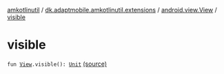 [amkotlinutil](../../index.md) / [dk.adaptmobile.amkotlinutil.extensions](../index.md) / [android.view.View](index.md) / [visible](./visible.md)

# visible

`fun `[`View`](https://developer.android.com/reference/android/view/View.html)`.visible(): `[`Unit`](https://kotlinlang.org/api/latest/jvm/stdlib/kotlin/-unit/index.html) [(source)](https://github.com/adaptmobile-organization/amkotlinutil/tree/master/amkotlinutil/src/main/java/dk/adaptmobile/amkotlinutil/extensions/ViewExtensions.kt#L37)